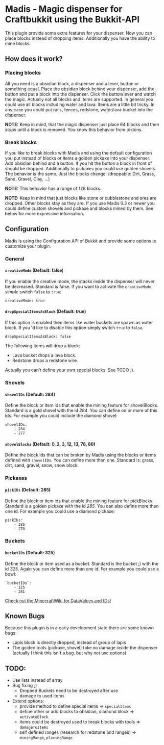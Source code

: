 Madis - Magic dispenser for Craftbukkit using the Bukkit-API
============================================================

This plugin provide some extra features for your dispenser. Now you can place blocks instead of dropping items. Additionally you have the ability to mine blocks.

How does it work?
-----------------

### Placing blocks

All you need is a obsidian block, a dispenser and a lever, button or something equal. Place the obsidian block behind your dispenser, add the button and put a block into the dispenser. Click the button/lever and watch the magic.
Actually not all blocks and items are supported. In general you could use all blocks including water and lava. Items are a little bit tricky. In any case you could put rails, fences, redstone, water/lava bucket into the dispenser.

__NOTE:__ Keep in mind, that the magic dispenser just place 64 blocks and then stops until a block is removed. You know this behavior from pistons.


### Break blocks

If you like to break blocks with Madis and using the default configuration you put instead of blocks or items a golden pickaxe into your dispenser. Add obsidian behind and a button. If you hit the button a block in front of should be dropped. Additionally to pickaxes you could use golden shovels. The behavior is the same. Just the blocks change. (droppable: Dirt, Grass, Sand, Gravel, Clay, ...)
  
__NOTE:__ This behavior has a range of 128 blocks.

__NOTE:__ Keep in mind that just blocks like stone or cubblestone and ores are dropped. Other blocks stay as they are. If you use Madis 0.3 or newer you
 could define custom shovels and pickaxe and blocks mined by them. See below for more expressive information.

Configuration
-------------

Madis is using the Configuration API of Bukkit and provide some options to customize your plugin.

### General

#### `creativeMode` (Default: false)

If you enable the creative mode, the stacks inside the dispenser will never be decreased. Standard is false.
If you want to activate the `creativeMode` simple switch `false` to `true`:
	
	creativeMode: true

#### `dropSpecialItemsAsBlock` (Default: true)

If this option is enabled then items like water buckets are spawn as water block. If you 'd like to disable this option
simply switch `true` to `false`.
	
	dropSpecialItemsAsBlock: false 

The following items will drop a block:
	
- Lava bucket drops a lava block.
- Redstone drops a redstone wire.

Actually you can't define your own special blocks. See TODO ;).

### Shovels

#### `shovelIDs` (Default: 284)

Define the block or item ids that enable the mining feature for shovelBlocks. Standard is a gold shovel with the id _284_. You can define on or more of this ids. For example you could include the diamond shovel:

	shovelIDs: 
		- 284
		- 277
	
#### `shovelBlocks` (Default: 0, 2, 3, 12, 13, 78, 80)

Define the block ids that can be broken by Madis using the blocks or items defined with `shovelIDs`. You can define more then one. Standard is: grass, dirt, sand, gravel, snow, snow block.

### Pickaxes

#### `pickIDs` (Default: 285)

Define the block or item ids that enable the mining feature for pickBlocks. Standard is a golden pickaxe with the id _285_. You can also define more then one id. For example you could use a diamond pickaxe:
	
	pickIDs: 
		- 285
		- 278
	
### Buckets

#### `bucketIDs` (Default: 325)

Define the block or item used as a bucket. Standard is the bucket ;) with the id _325_. Again you can define more than one id. For example you could use a bowl:

	`bucketIDs`: 
		- 325
		- 281
	
[Check out the MinecraftWiki for DataValues and IDs!](http://www.minecraftwiki.net/wiki/Data_values)

Known Bugs
----------

Because this plugin is in a early development state there are some known bugs:

- Lapis block is directly dropped, instead of group of lapis
- The golden tools (pickaxe, shovel) take no damage inside the dispenser (actually I think this isn't a bug. but why not use options)

TODO:
-----

- Use lists instead of array
- Bug fixing ;)
	- Dropped Buckets need to be destroyed after use
	- damage to used items
- Extend options:
	- provide method to define special items => `specialItems`
	- define other or add blocks to obsidian, diamond block => `activateBlock`
	- items could be destroyed used to break blocks with tools => `damageToItems`
	- self defined ranges (research for redstone and ranges) => `miningRange`, `placingRange`